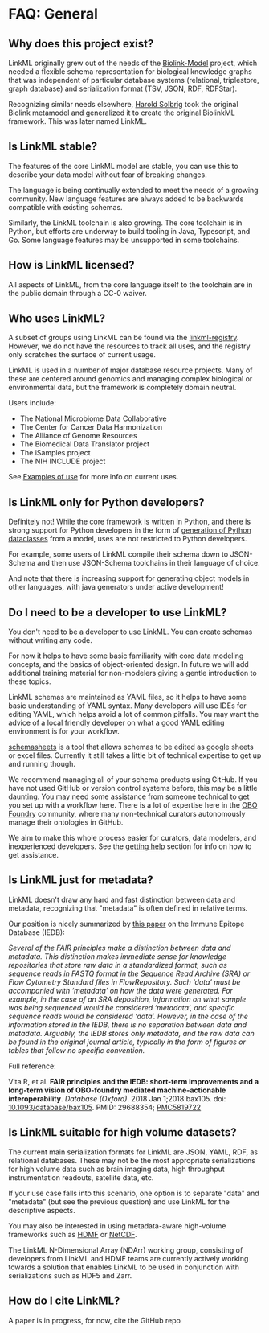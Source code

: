 # FAQ: General

## Why does this project exist?

LinkML originally grew out of the needs of the [Biolink-Model](https://w3id.org/biolink/) project,
which needed a flexible schema representation for biological knowledge
graphs that was independent of particular database systems
(relational, triplestore, graph database) and serialization format
(TSV, JSON, RDF, RDFStar).

Recognizing similar needs elsewhere, [Harold Solbrig](https://github.com/hsolbrig) took the original
Biolink metamodel and generalized it to create the original BiolinkML framework.
This was later named LinkML.

## Is LinkML stable?

The features of the core LinkML model are stable, you can use this to
describe your data model without fear of breaking changes.

The language is being continually extended to meet the needs of a
growing community. New language features are always added to be
backwards compatible with existing schemas.

Similarly, the LinkML toolchain is also growing. The core toolchain
is in Python, but efforts are underway to build tooling in Java, Typescript,
and Go. Some language features may be unsupported in some toolchains.

## How is LinkML licensed?

All aspects of LinkML, from the core language itself to the toolchain
are in the public domain through a CC-0 waiver.

## Who uses LinkML?

A subset of groups using LinkML can be found via the
[linkml-registry](https://linkml.io/linkml-registry/registry/).
However, we do not have the resources to track all uses,
and the registry only scratches the surface of current usage.

LinkML is used in a number of major database resource projects. Many
of these are centered around genomics and managing complex biological
or environmental data, but the framework is completely domain neutral.

Users include:

* The National Microbiome Data Collaborative
* The Center for Cancer Data Harmonization
* The Alliance of Genome Resources
* The Biomedical Data Translator project
* The iSamples project
* The NIH INCLUDE project

See [Examples of use](https://linkml.io/linkml/examples.html) for more
info on current uses.

## Is LinkML only for Python developers?

Definitely not! While the core framework is written in Python, and
there is strong support for Python developers in the form of
[generation of Python dataclasses](../generators/) from a model, uses are not restricted
to Python developers.

For example, some users of LinkML compile their schema down to
JSON-Schema and then use JSON-Schema toolchains in their language of choice.

And note that there is increasing support for generating object models
in other languages, with java generators under active development!

## Do I need to be a developer to use LinkML?

You don't need to be a developer to use LinkML. You can create schemas
without writing any code.

For now it helps to have some basic familiarity with core data
modeling concepts, and the basics of object-oriented design. In future
we will add additional training material for non-modelers giving a
gentle introduction to these topics.

LinkML schemas are maintained as YAML files, so it helps to have some
basic understanding of YAML syntax. Many developers will use IDEs for
editing YAML, which helps avoid a lot of common pitfalls. You may want
the advice of a local friendly developer on what a good YAML editing
environment is for your workflow.

[schemasheets](https://github.com/linkml/schemasheets) is a tool that
allows schemas to be edited as google sheets or excel files. Currently
it still takes a little bit of technical expertise to get up and
running though.

We recommend managing all of your schema products using GitHub. If you
have not used GitHub or version control systems before, this may be a
little daunting. You may need some assistance from someone technical
to get you set up with a workflow here. There is a lot of expertise
here in the [OBO Foundry](https://obofoundry.org) community, where
many non-technical curators autonomously manage their ontologies in
GitHub.

We aim to make this whole process easier for curators, data modelers,
and inexperienced developers. See the [getting help](getting-help)
section for info on how to get assistance.

## Is LinkML just for metadata?

LinkML doesn't draw any hard and fast distinction between data and
metadata, recognizing that "metadata" is often defined in relative
terms.

Our position is nicely summarized by [this
paper](https://www.ncbi.nlm.nih.gov/pmc/articles/PMC5819722) on the
Immune Epitope Database (IEDB):

_Several of the FAIR principles make a distinction between data and metadata. This distinction makes immediate sense for knowledge repositories that store raw data in a standardized format, such as sequence reads in FASTQ format in the Sequence Read Archive (SRA) or Flow Cytometry Standard files in FlowRepository. Such ‘data’ must be accompanied with ‘metadata’ on how the data were generated. For example, in the case of an SRA deposition, information on what sample was being sequenced would be considered ‘metadata’, and specific sequence reads would be considered ‘data’. However, in the case of the information stored in the IEDB, there is no separation between data and metadata. Arguably, the IEDB stores only metadata, and the raw data can be found in the original journal article, typically in the form of figures or tables that follow no specific convention._

Full reference:

Vita R, et al. **FAIR principles and the IEDB: short-term improvements and a long-term vision of OBO-foundry mediated machine-actionable interoperability**. _Database (Oxford)_. 2018 Jan 1;2018:bax105. doi: [10.1093/database/bax105](https://doi.org/10.1093/database/bax105). PMID: 29688354; [PMC5819722](https://www.ncbi.nlm.nih.gov/pmc/articles/PMC5819722)

## Is LinkML suitable for high volume datasets?

The current main serialization formats for LinkML are JSON, YAML, RDF,
as relational databases. These may not be the most appropriate
serializations for high volume data such as brain imaging data, high
throughput instrumentation readouts, satellite data, etc.

If your use case falls into this scenario, one option is to separate
"data" and "metadata" (but see the previous question) and use LinkML
for the descriptive aspects.

You may also be interested in using metadata-aware high-volume
frameworks such as [HDMF](https://hdmf.readthedocs.io/) or [NetCDF](https://www.unidata.ucar.edu/software/netcdf/).

The LinkML N-Dimensional Array (NDArr) working group, consisting of
developers from LinkML and HDMF teams are currently actively working
towards a solution that enables LinkML to be used in conjunction with
serializations such as HDF5 and Zarr.

## How do I cite LinkML?

A paper is in progress, for now, cite the GitHub repo
